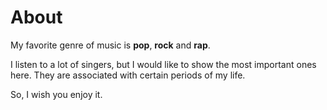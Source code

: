 <script>
	function onPageLoad(){
		addArtist("AsperX", "asperx", "46hLf3g8XwZAeFq4BCFEAO", "3lDAqTHSTQ9sZEKjfLz553", "4gCuolsVspXZFan2Z3Yqi1");
		addArtist("Лжедмитрий IV", "ljedmitry", "0saj0sp5KNIrhukoKG97k1", "3PHl2aox68MHBzBElkw2uo", "5OjDL2xOsa5S0YDfOw3EsM");
		addArtist("Lodoss", "lodoss", "2X8G6hcWfiU4xDviZQNcEA", "06H4sWjMnKxAfrmYJfUo9m", "7FvP74YMkBOVkRBUo1AT2b");
		addArtist("Обстоятельства", "obstoyatelstva", "4FKFBtpUimihqJS6Dcidjk", "0xY4lXjfxOHzgkVhE0pqVJ", "02vHDkck9uQjZnYuEpGoOK");
		addArtist("ZOLOTO", "zoloto", "3JSYOR5ADA4YtkzsSaUxyg", "33roBRBTQ72Y197lGC6yh9", "478X2PsSMONBOJF9q2L6u2");
		addArtist("Jubilee", "jubilee", "0ylzhZTuxB8E3cPtD7olds", "3P9QKSJtcBG9kBfKouZo7y", "2nc9ansSnAOttVlo2MWZA2");
	}

	function addArtist(name, id, mus1, mus2, mus3){
		findById("artists").innerHTML += `
			<div class="artist table">
				<img src="resources/profile/${id}.jpg" />
				<div>
					<h1 id="${id}">${name}</h1>
					<iframe src="https://open.spotify.com/embed/track/${mus1}?utm_source=generator&theme=0" width="400px" height="80" frameBorder="0" allowfullscreen="" allow="autoplay; clipboard-write; encrypted-media; fullscreen; picture-in-picture" class="music" onload="spotify(this)"></iframe>
					<iframe src="https://open.spotify.com/embed/track/${mus2}?utm_source=generator&theme=0" width="400px" height="80" frameBorder="0" allowfullscreen="" allow="autoplay; clipboard-write; encrypted-media; fullscreen; picture-in-picture" class="music"></iframe>
					<iframe src="https://open.spotify.com/embed/track/${mus3}?utm_source=generator&theme=0" width="400px" height="80" frameBorder="0" allowfullscreen="" allow="autoplay; clipboard-write; encrypted-media; fullscreen; picture-in-picture" class="music"></iframe>
				</div>
			</div>
			<hr/>
		`
	}

	function spotify(frame){
		var css = "";
		console.log(frame.contentWindow.document);
	}
</script>

<style>

.artist {
	gap: 5pt 30pt;
	justify-content: center;
}

.artist img {
	width: 260pt;
	height: 260pt;
	display: inline-block;
	vertical-align: top;
	background: rgba(0, 0, 0, 0) !important;
	border-radius: 50%;
	object-fit: cover;
	animation-duration: 0.8s;
	animation-name: fade;
}

.artist h1 {
	font-size: 34pt !important;
	margin-bottom: 0pt !important;
	margin-top: 0pt !important;
}

.artist div {
	width: 270pt;
}

.music {
	border-radius: 7px;
	margin-bottom: 8pt;
	width: 100%;
}

</style>

# About

My favorite genre of music is **pop**, **rock** and **rap**. 

I listen to a lot of singers, but I would like to show the most important ones here. They are associated with certain periods of my life. 

So, I wish you enjoy it. 

<div class="page-separator-close"></div>
<br/>
<div id="artists"></div>

